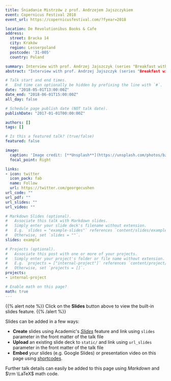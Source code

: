 ```yaml
---
title: Śniadanie Mistrzów z prof. Andrzejem Jajszczykiem
event: Copernicus Festival 2018
event_url: https://copernicusfestival.com/?fyear=2018

location: De Revolutionibus Books & Cafe
address:
  street: Bracka 14
  city: Kraków
  region: Lesserpoland
  postcode: '31-005'
  country: Poland

summary: Interview with prof. Andrzej Jajszczyk (series "Breakfast with Masters") during Copernicus Festival 2019 in Kraków, Poland.
abstract: "Interview with prof. Andrzej Jajszczyk (series "Breakfast with Masters") during Copernicus Festival 2019 in Kraków, Poland."

# Talk start and end times.
#   End time can optionally be hidden by prefixing the line with `#`.
date: "2018-05-01T13:00:00Z"
date_end: "2018-06-01T15:00:00Z"
all_day: false

# Schedule page publish date (NOT talk date).
publishDate: "2017-01-01T00:00:00Z"

authors: []
tags: []

# Is this a featured talk? (true/false)
featured: false

image:
  caption: 'Image credit: [**Unsplash**](https://unsplash.com/photos/bzdhc5b3Bxs)'
  focal_point: Right

links:
- icon: twitter
  icon_pack: fab
  name: Follow
  url: https://twitter.com/georgecushen
url_code: ""
url_pdf: ""
url_slides: ""
url_video: ""

# Markdown Slides (optional).
#   Associate this talk with Markdown slides.
#   Simply enter your slide deck's filename without extension.
#   E.g. `slides = "example-slides"` references `content/slides/example-slides.md`.
#   Otherwise, set `slides = ""`.
slides: example

# Projects (optional).
#   Associate this post with one or more of your projects.
#   Simply enter your project's folder or file name without extension.
#   E.g. `projects = ["internal-project"]` references `content/project/deep-learning/index.md`.
#   Otherwise, set `projects = []`.
projects:
- internal-project

# Enable math on this page?
math: true
---
```


{{% alert note %}}
Click on the **Slides** button above to view the built-in slides feature.
{{% /alert %}}

Slides can be added in a few ways:

- **Create** slides using Academic's [*Slides*](https://sourcethemes.com/academic/docs/managing-content/#create-slides) feature and link using `slides` parameter in the front matter of the talk file
- **Upload** an existing slide deck to `static/` and link using `url_slides` parameter in the front matter of the talk file
- **Embed** your slides (e.g. Google Slides) or presentation video on this page using [shortcodes](https://sourcethemes.com/academic/docs/writing-markdown-latex/).

Further talk details can easily be added to this page using *Markdown* and $\rm \LaTeX$ math code.